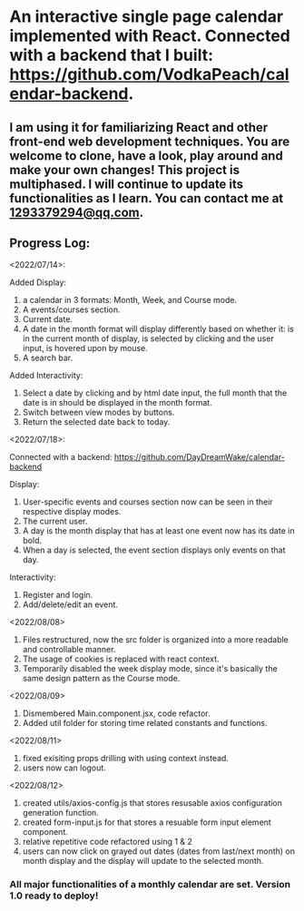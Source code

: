 # An interactive single page calendar implemented with React. Connected with a backend that I built: https://github.com/VodkaPeach/calendar-backend.

## I am using it for familiarizing React and other front-end web development techniques. You are welcome to clone, have a look, play around and make your own changes! This project is multiphased. I will continue to update its functionalities as I learn. You can contact me at 1293379294@qq.com.

## Progress Log:

<2022/07/14>:

Added Display:

1. a calendar in 3 formats: Month, Week, and Course mode.
2. A events/courses section.
3. Current date.
4. A date in the month format will display differently based on whether it: is in the current month of display, is selected by clicking and the user input, is hovered upon by mouse.
5. A search bar.

Added Interactivity:

1. Select a date by clicking and by html date input, the full month that the date is in should be displayed in the month format.
2. Switch between view modes by buttons.
3. Return the selected date back to today.

<2022/07/18>:

Connected with a backend: https://github.com/DayDreamWake/calendar-backend

Display:

1. User-specific events and courses section now can be seen in their respective display modes.
2. The current user.
3. A day is the month display that has at least one event now has its date in bold.
4. When a day is selected, the event section displays only events on that day.

Interactivity:

1. Register and login.
2. Add/delete/edit an event.

<2022/08/08>

1. Files restructured, now the src folder is organized into a more readable and controllable manner.
2. The usage of cookies is replaced with react context.
3. Temporarily disabled the week display mode, since it's basically the same design pattern as the Course mode. 

<2022/08/09>

1. Dismembered Main.component.jsx, code refactor.
2. Added util folder for storing time related constants and functions.

<2022/08/11>

1. fixed exisiting props drilling with using context instead.
2. users now can logout.

<2022/08/12>
1. created utils/axios-config.js that stores resusable axios configuration generation function.
2. created form-input.js for that stores a resuable form input element component.
3. relative repetitive code refactored using 1 & 2
4. users can now click on grayed out dates (dates from last/next month) on month display and the display will update to the selected month.
### All major functionalities of a monthly calendar are set. Version 1.0 ready to deploy!
